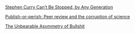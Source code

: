 <a href="http://www.nytimes.com/2016/02/29/sports/basketball/stephen-curry-golden-state-warriors-oklahoma-city-thunder.html?_r=0" target="_blank">Stephen Curry Can’t Be Stopped, by Any Generation</a>

<a href="https://www.theguardian.com/science/2011/sep/05/publish-perish-peer-review-science" target="_blank">Publish-or-perish: Peer review and the corruption of science</a>

<a href="http://quillette.com/2016/02/15/the-unbearable-asymmetry-of-bullshit/" target="_blank">The Unbearable Asymmetry of Bullshit</a>
